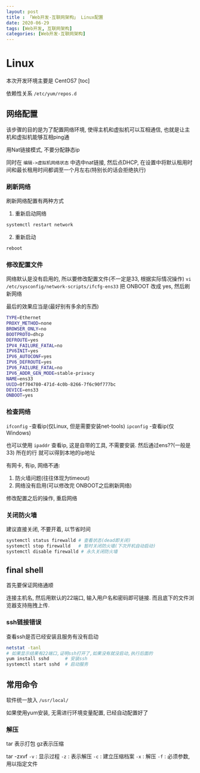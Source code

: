 ```yaml
---
layout: post
title : 「Web开发-互联网架构」 Linux配置
date: 2020-06-29
tags: [Web开发, 互联网架构]
categories: [Web开发-互联网架构]
---
```


# Linux
本次开发环境主要是 CentOS7
[toc]

依赖性关系
`/etc/yum/repos.d` 

## 网络配置

该步骤的目的是为了配置网络环境, 使得主机和虚拟机可以互相通信, 也就是让主机和虚拟机能够互相ping通

用Nat链接模式, 不要分配静态ip

同时在 `编辑->虚拟机网络状态` 中选中nat链接, 然后点DHCP, 在设置中将默认租用时间和最长租用时间都调至一个月左右(特别长的话会拒绝执行)

### 刷新网络

刷新网络配置有两种方式

1. 重新启动网络

``` bash
systemctl restart network
```

2. 重新启动

``` bash
reboot
```

### 修改配置文件

网络默认是没有启用的, 所以要修改配置文件(不一定是33, 根据实际情况操作)
`vi /etc/sysconfig/network-scripts/ifcfg-ens33` 
把 ONBOOT 改成 yes, 然后刷新网络

最后的效果应当是(最好别有多余的东西)

``` bash
TYPE=Ethernet
PROXY_METHOD=none
BROWSER_ONLY=no
BOOTPROTO=dhcp
DEFROUTE=yes
IPV4_FAILURE_FATAL=no
IPV6INIT=yes
IPV6_AUTOCONF=yes
IPV6_DEFROUTE=yes
IPV6_FAILURE_FATAL=no
IPV6_ADDR_GEN_MODE=stable-privacy
NAME=ens33
UUID=0f704780-471d-4c0b-8266-7f6c90f777bc
DEVICE=ens33
ONBOOT=yes
```

### 检查网络

`ifconfig` -查看ip(仅Linux, 但是需要安装net-tools)
`ipconfig` -查看ip(仅Windows)

也可以使用 `ipaddr` 查看ip, 这是自带的工具, 不需要安装.
然后通过ens??(一般是33) 所在的行 就可以得到本地的ip地址

有网卡, 有ip, 网络不通:

1. 防火墙问题(往往体现为timeout)
2. 网络没有启用(可以修改完 ONBOOT之后刷新网络)

修改配置之后的操作, 重启网络

### 关闭防火墙

建议直接关闭, 不要开着, 以节省时间

``` bash
systemctl status firewalld # 查看状态(dead即关闭)
systemctl stop firewalld   # 暂时关闭防火墙(下次开机自动启动)
systemctl disable firewalld # 永久关闭防火墙 
```

## final shell

首先要保证网络通顺

连接主机名, 然后用默认的22端口, 输入用户名和密码即可链接.
而且底下的文件浏览器支持拖拽上传.

### ssh链接错误

查看ssh是否已经安装且服务有没有启动

``` bash
netstat -tanl
# 如果显示结果有22端口,证明ssh打开了,如果没有就没启动,执行后面的
yum install sshd      # 安装ssh
systemctl start sshd  # 启动服务 
```

## 常用命令

软件统一放入 `/usr/local/` 

如果使用yum安装, 无需进行环境变量配置, 已经自动配置好了

### 解压

tar 表示打包 gz表示压缩

tar -zxvf
`-v` : 显示过程
`-z` : 表示解压
`-c` : 建立压缩档案
`-x` : 解压
`-f` : 必须参数, 用以指定文件
